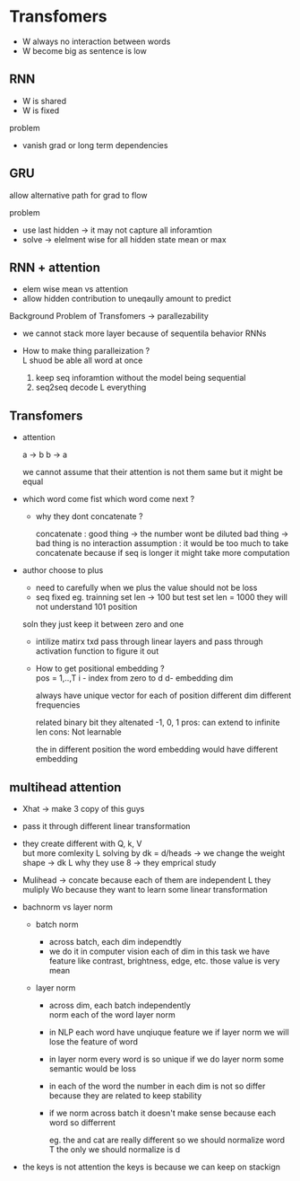 # Transfomers

 * W always no interaction between words 
 * W become big as sentence is low 


 RNN
---
  - W is shared 
  - W is fixed 

  problem
 - vanish grad or long term dependencies 


 GRU
--
 allow alternative path for grad to flow

 problem

 - use last hidden -> it may not capture all inforamtion 
 - solve  -> elelment wise for all hidden state mean or max 
    
    
 RNN + attention
---
  -  elem wise mean vs attention
  - allow hidden contribution to uneqaully amount to predict


  Background Problem of Transfomers -> parallezability
  
  - we cannot stack more layer because of sequentila behavior RNNs    
  - How to make thing paralleization ?  
      L shuod be able all word at once 

      1) keep seq inforamtion without the model being sequential
      2) seq2seq decode
          L everything 

 Transfomers 
---
 
  - attention 

     a -> b
     b -> a 

    we cannot assume that their attention is not them same 
    but it might be equal


  - which word come fist which word come next  ?
     
    * why they dont concatenate ? 

       concatenate :  good thing ->  the number wont be diluted
                      bad thing -> bad thing is no interaction 
                assumption : it would be too much to take concatenate because if seq is longer it might take more computation  
    

  - author choose to plus  
    
    * need to carefully when we plus the value should not be loss
     - seq fixed 
     eg.  trainning set len -> 100 but test set len = 1000
          they will not understand 101 position 

    soln they just keep it between zero and one 

    * intilize matirx txd pass through linear layers and pass through activation function to figure it out  

    * How to get positional embedding ?   
      pos = 1,..,T
      i - index from zero to d 
      d- embedding dim
     
      always have unique vector  for each of position
      different dim different frequencies 

      related binary bit they altenated -1, 0, 1 
      pros: can extend to infinite len
      cons: Not learnable

      the in different position the word embedding would have different embedding

 multihead attention
---
  * Xhat -> make 3 copy of this guys
  * pass it through different linear transformation
  * they create different with Q, k, V  
       but more comlexity 
         L solving by dk = d/heads -> we change the weight shape -> dk
         L why they use 8 -> they emprical study
  * Mulihead -> concate because each of them are independent 
       L they muliply Wo because they want to learn some linear transformation

  * bachnorm vs layer norm
    
      * batch norm
         - across batch, each dim independtly
         - we do it in computer vision each of dim 
             in this task we have feature like contrast, brightness, edge, etc. those value is very mean
      * layer norm

         - across dim, each batch independently  
            norm each of the word layer norm
         - in NLP each word have unqiuque feature we if layer norm we will lose the feature of word 

         - in layer norm every word is so unique if we do layer norm some semantic would be loss

         - in each of the word the number in each dim is not so differ because they are related  to keep stability
         

         - if we norm across batch it doesn't make sense because each word so differrent 
            
            eg. the and cat are really different so we should normalize word T the only we should normalize is d 

   * the keys is not attention the keys is because we can keep on  stackign 



      
